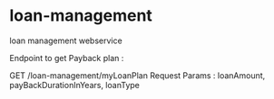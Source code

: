 # loan-management
loan management webservice

Endpoint to get Payback plan : 

GET /loan-management/myLoanPlan
Request Params : loanAmount, payBackDurationInYears, loanType

